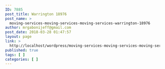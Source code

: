 ```yaml
---
ID: 7885
post_title: Warrington 18976
post_name: >
  moving-services-moving-services-moving-services-warrington-18976
author: mrgabonijeff@gmail.com
post_date: 2018-03-28 01:47:57
layout: page
link: >
  http://localhost/wordpress/moving-services-moving-services-moving-services-warrington-18976/
published: true
tags: [ ]
categories: [ ]
---
```

